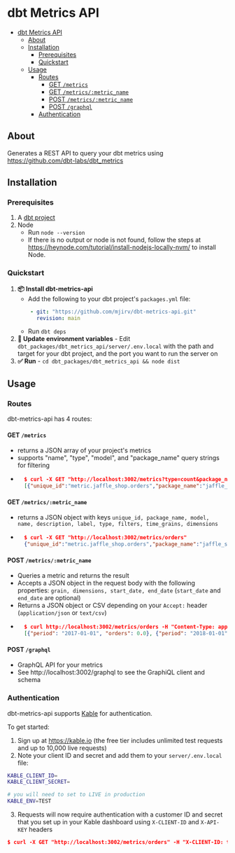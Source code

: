 # dbt Metrics API
- [dbt Metrics API](#dbt-metrics-api)
  - [About](#about)
  - [Installation](#installation)
    - [Prerequisites](#prerequisites)
    - [Quickstart](#quickstart)
  - [Usage](#usage)
    - [Routes](#routes)
      - [GET `/metrics`](#get-metrics)
      - [GET `/metrics/:metric_name`](#get-metricsmetric_name)
      - [POST `/metrics/:metric_name`](#post-metricsmetric_name)
      - [POST `/graphql`](#post-graphql)
    - [Authentication](#authentication)

## About
Generates a REST API to query your dbt metrics using https://github.com/dbt-labs/dbt_metrics

## Installation
### Prerequisites
1. A [dbt project](https://docs.getdbt.com/tutorial/setting-up)
2. Node
    - Run `node --version`
    - If there is no output or node is not found, follow the steps at https://heynode.com/tutorial/install-nodejs-locally-nvm/ to install Node.
### Quickstart
1. **📦 Install dbt-metrics-api**
    - Add the following to your dbt project's `packages.yml` file:
    ```yaml
        - git: "https://github.com/mjirv/dbt-metrics-api.git"
          revision: main
    ```
    - Run `dbt deps`
2. **🌄 Update environment variables** - Edit `dbt_packages/dbt_metrics_api/server/.env.local` with the path and target for your dbt project, and the port you want to run the server on
3. **✅ Run** - `cd dbt_packages/dbt_metrics_api && node dist`

## Usage
### Routes
dbt-metrics-api has 4 routes:
#### GET `/metrics`
- returns a JSON array of your project's metrics
- supports "name", "type", "model", and "package_name" query strings for filtering
- ```json
    $ curl -X GET "http://localhost:3002/metrics?type=count&package_name=jaffle_shop"
    [{"unique_id":"metric.jaffle_shop.orders","package_name":"jaffle_shop","model":"ref('orders')","name":"orders","description":"The number of orders","label":"Orders","type":"count","filters":[],"time_grains":["day","week","month","quarter","year"],"dimensions":["status","customer_id"]},{"unique_id":"metric.jaffle_shop.orders2","package_name":"jaffle_shop","model":"ref('orders')","name":"orders2","description":"The number of orders","label":"Orders","type":"count","filters":[],"time_grains":["day","week","month","quarter","year"],"dimensions":["status","customer_id"]}]
    ```
#### GET `/metrics/:metric_name`
- returns a JSON object with keys `unique_id, package_name, model, name, description, label, type, filters, time_grains, dimensions`
- ```json
    $ curl -X GET "http://localhost:3002/metrics/orders"
    {"unique_id":"metric.jaffle_shop.orders","package_name":"jaffle_shop","model":"ref('orders')","name":"orders","description":"The number of orders","label":"Orders","type":"count","filters":[],"time_grains":["day","week","month","quarter","year"],"dimensions":["status","customer_id"]}
    ```
#### POST `/metrics/:metric_name`
- Queries a metric and returns the result
- Accepts a JSON object in the request body with the following properties: `grain, dimensions, start_date, end_date` (`start_date` and `end_date` are optional)
- Returns a JSON object or CSV depending on your `Accept:` header (`application/json` or `text/csv`)
- ```json
    $ curl http://localhost:3002/metrics/orders -H "Content-Type: application/json" -H "Accept: application/json" -d '{"grain": "year", "start_date": "2017-01-01", "end_date": "2019-01-01"}'
    [{"period": "2017-01-01", "orders": 0.0}, {"period": "2018-01-01", "orders": 99.0}, {"period": "2019-01-01", "orders": 0.0}]
    ```
#### POST `/graphql`
- GraphQL API for your metrics
- See http://localhost:3002/graphql to see the GraphiQL client and schema

### Authentication
dbt-metrics-api supports [Kable](https://kable.io) for authentication.

To get started:
1. Sign up at https://kable.io (the free tier includes unlimited test requests and up to 10,000 live requests)
2. Note your client ID and secret and add them to your `server/.env.local` file:
```bash
KABLE_CLIENT_ID=
KABLE_CLIENT_SECRET=

# you will need to set to LIVE in production
KABLE_ENV=TEST
```
3. Requests will now require authentication with a customer ID and secret that you set up in your Kable dashboard using `X-CLIENT-ID` and `X-API-KEY` headers
```json
$ curl -X GET "http://localhost:3002/metrics/orders" -H "X-CLIENT-ID: test-customer-1" -H "X-API-KEY: sk_test.some.secret.key"
```